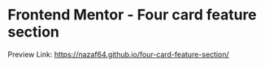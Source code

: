 # Frontend Mentor - Four card feature section

Preview Link: https://nazaf64.github.io/four-card-feature-section/